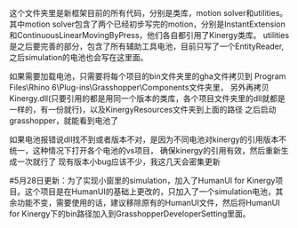 这个文件夹里是新框架目前的所有代码，分别是类库，motion solver和utilities。
其中motion solver包含了两个已经初步写完的motion，分别是InstantExtension和ContinuousLinearMovingByPress，他们各自都引用了Kinergy类库。
utilities是之后要完善的部分，包含了所有辅助工具电池，目前只写了一个EntityReader,之后simulation的电池也会写在这里面。

如果需要加载电池，只需要将每个项目的bin文件夹里的gha文件拷贝到 Program Files\Rhino 6\Plug-ins\Grasshopper\Components文件夹里，
另外再拷贝Kinergy.dll(只要引用的都是用同一个版本的类库，各个项目文件夹里的dll就都是一样的，有一份就行)，以及KinergyResources文件夹到上面的路径
之后启动grasshopper，就能看到电池了

如果电池报错说dll找不到或者版本不对，是因为不同电池对kinergy的引用版本不统一，这种情况下打开各个电池的vs项目，
确保kinergy的引用有效，然后重新生成一次就行了
现有版本小bug应该不少，我这几天会密集更新

#5月28日更新：为了实现小窗里的simulation，加入了HumanUI for Kinergy项目。这个项目是在HumanUI的基础上更改的，只加入了一个simulation电池，其余功能不变，需要使用的话，建议移除原有的HumanUI文件，然后将HumanUI for Kinergy下的bin路径加入到GrasshopperDeveloperSetting里面。
